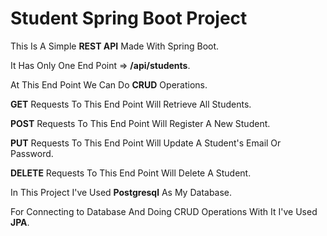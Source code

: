 <h1>Student Spring Boot Project</h1>

<p>This Is A Simple <b>REST API</b> Made With Spring Boot.</p>

<p>It Has Only One End Point => <b>/api/students</b>.</p>

<p>At This End Point We Can Do <b>CRUD</b> Operations.</p>

<p><b>GET</b> Requests To This End Point Will Retrieve All Students.</p>

<p><b>POST</b> Requests To This End Point Will Register A New Student.</p>

<p><b>PUT</b> Requests To This End Point Will Update A Student's Email Or Password.</p>

<p><b>DELETE</b> Requests To This End Point Will Delete A Student.</p>

<p>In This Project I've Used <b>Postgresql</b> As My Database.</p>

<p>For Connecting to Database And Doing CRUD Operations With It I've Used <b>JPA</b>.</p>